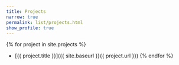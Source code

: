 ```yaml
---
title: Projects
narrow: true
permalink: list/projects.html
show_profile: true
---
```


{% for project in site.projects %}

-   [{{ project.title }}]({{ site.baseurl }}{{ project.url }})
    {% endfor %}
